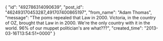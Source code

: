 {
   "id": "492786314090639",
   "post_id": "462493170453287_491707400865197",
   "from_name": "Adam Thomas",
   "message": "The poms repealed that Law in 2000. Victoria,  in the country of OZ, brought that Law in in 2000. We're the only country with it in the world. 96% of our muppet politician's are what???",
   "created_time": "2013-03-16T13:54:51+0000"
 }
